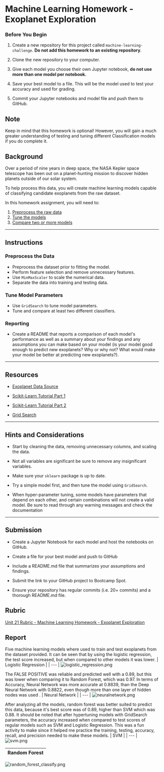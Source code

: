 # Machine Learning Homework - Exoplanet Exploration

### Before You Begin

1. Create a new repository for this project called `machine-learning-challenge`. **Do not add this homework to an existing repository**.

2. Clone the new repository to your computer.

3. Give each model you choose their own Jupyter notebook, **do not use more than one model per notebook.**

4. Save your best model to a file. This will be the model used to test your accuracy and used for grading.

5. Commit your Jupyter notebooks and model file and push them to GitHub.

## Note

Keep in mind that this homework is optional! However, you will gain a much greater understanding of testing and tuning different Classification models if you do complete it.

## Background

Over a period of nine years in deep space, the NASA Kepler space telescope has been out on a planet-hunting mission to discover hidden planets outside of our solar system.

To help process this data, you will create machine learning models capable of classifying candidate exoplanets from the raw dataset.

In this homework assignment, you will need to:

1. [Preprocess the raw data](#Preprocessing)
2. [Tune the models](#Tune-Model-Parameters)
3. [Compare two or more models](#Evaluate-Model-Performance)

- - -

## Instructions

### Preprocess the Data

* Preprocess the dataset prior to fitting the model.
* Perform feature selection and remove unnecessary features.
* Use `MinMaxScaler` to scale the numerical data.
* Separate the data into training and testing data.

### Tune Model Parameters

* Use `GridSearch` to tune model parameters.
* Tune and compare at least two different classifiers.

### Reporting

* Create a README that reports a comparison of each model's performance as well as a summary about your findings and any assumptions you can make based on your model (is your model good enough to predict new exoplanets? Why or why not? What would make your model be better at predicting new exoplanets?).

- - -

## Resources

* [Exoplanet Data Source](https://www.kaggle.com/nasa/kepler-exoplanet-search-results)

* [Scikit-Learn Tutorial Part 1](https://www.youtube.com/watch?v=4PXAztQtoTg)

* [Scikit-Learn Tutorial Part 2](https://www.youtube.com/watch?v=gK43gtGh49o&t=5858s)

* [Grid Search](https://scikit-learn.org/stable/modules/grid_search.html)

- - -

## Hints and Considerations

* Start by cleaning the data, removing unnecessary columns, and scaling the data.

* Not all variables are significant be sure to remove any insignificant variables.

* Make sure your `sklearn` package is up to date.

* Try a simple model first, and then tune the model using `GridSearch`.

* When hyper-parameter tuning, some models have parameters that depend on each other, and certain combinations will not create a valid model. Be sure to read through any warning messages and check the documentation

- - -

## Submission

* Create a Jupyter Notebook for each model and host the notebooks on GitHub.

* Create a file for your best model and push to GitHub

* Include a README.md file that summarizes your assumptions and findings.

* Submit the link to your GitHub project to Bootcamp Spot.

* Ensure your repository has regular commits (i.e. 20+ commits) and a thorough README.md file.

## Rubric

[Unit 21 Rubric - Machine Learning Homework - Exoplanet Exploration](https://docs.google.com/document/d/1IcLYc8KHt82ftMcsueM6s7rn9nexuN4PqHSJDUa7e2Y/edit?usp=sharing)

## Report
Five machine learning models where used to train and test exoplanets from the dataset provided. It can be seen that by using the logistic regression, the test score increased, but when compared to other models it was lower. 
| Logistic Regression |
| --- |
![logistic_regression.png](starter_code/image_models/logistic_regression.png)

The FALSE POSITIVE was reliable and predicted well with a 0.89, but this was lower when comparing it to Random Forest, which was 0.97. In terms of Accuracy, Neural Network was more accurate at 0.8839, than the Deep Neural Network with 0.8822, even though more than one layer of hidden nodes was used . 
| Neural Network |
| --- |
![neuralnetwork.png](starter_code/image_models/neuralnetwork.png)

After analyzing all the models, random forest was better suited to predict this data, because it's best score was of 0.89, higher than SVM which was 0.88. It should be noted that after hypertuning models with GridSearch parameters, the accuracy increased when compared to test scores of regular models such as SVM and Logistic Regression. This was a fun activity to make since it helped me practice the training, testing, accuracy, recall, and precision needed to make these models.
| SVM |
| --- |
![svm.png](starter_code/image_models/svm.png)


| Random Forest |
| --- |
![random_forest_classify.png](starter_code/image_models/random_forest_classify.png)
